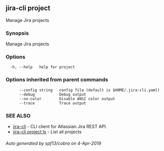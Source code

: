 ## jira-cli project

Manage Jira projects

### Synopsis

Manage Jira projects

### Options

```
  -h, --help   help for project
```

### Options inherited from parent commands

```
      --config string   config file (default is $HOME/.jira-cli.yaml)
      --debug           Debug output
      --no-color        Disable ANSI color output
      --trace           Trace output
```

### SEE ALSO

* [jira-cli](jira-cli.md)	 - CLI client for Atlassian Jira REST API.
* [jira-cli project ls](jira-cli_project_ls.md)	 - List all projects

###### Auto generated by spf13/cobra on 4-Apr-2019
